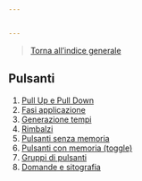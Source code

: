 ```yaml
---


---
```


<blockquote>
<p><a href="index.md">Torna all’indice generale</a></p>
</blockquote>
<h2 id="pulsanti">Pulsanti</h2>
<ol>
<li><a href="PullUP-PullDown.md">Pull Up e Pull Down</a></li>
<li><a href="fasi.md">Fasi applicazione</a></li>
<li><a href="gnerazionetempi.md">Generazione tempi</a></li>
<li><a href="rimbalzi.md">Rimbalzi</a></li>
<li><a href="pulsantememoryless.md">Pulsanti senza memoria</a></li>
<li><a href="toggle.md">Pulsanti con memoria (toggle)</a></li>
<li><a href="gruppipulsanti.md">Gruppi di pulsanti</a></li>
<li><a href="domande.md">Domande e sitografia</a></li>
</ol>

